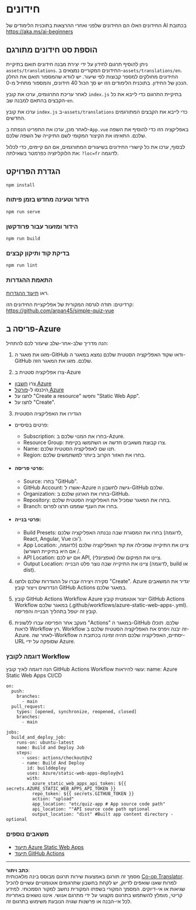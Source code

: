 <!--
CO_OP_TRANSLATOR_METADATA:
{
  "original_hash": "d699cf8509f74baa5b0b838de5cf0662",
  "translation_date": "2025-08-28T20:14:09+00:00",
  "source_file": "etc/quiz-app/README.md",
  "language_code": "he"
}
-->
# חידונים

החידונים האלו הם החידונים שלפני ואחרי ההרצאות בתוכנית הלימודים של AI בכתובת https://aka.ms/ai-beginners

## הוספת סט חידונים מתורגם

ניתן להוסיף תרגום לחידון על ידי יצירת מבנה חידונים תואם בתיקיית `assets/translations`. החידונים המקוריים נמצאים ב-`assets/translations/en`. החידונים מחולקים למספר קבוצות לפי שיעור. יש לוודא שהמספור תואם את החלק הנכון של החידון. בתוכנית הלימודים הזו יש סך הכול 40 חידונים, והמספור מתחיל מ-0.

לאחר עריכת התרגומים, ערכו את קובץ `index.js` בתיקיית התרגום כדי לייבא את כל הקבצים בהתאם למבנה שב-`en`.

ערכו את קובץ `index.js` ב-`assets/translations` כדי לייבא את הקבצים המתורגמים החדשים.

לאחר מכן, ערכו את התפריט הנפתח ב-`App.vue` באפליקציה הזו כדי להוסיף את השפה שלכם. התאימו את הקיצור המקומי לשם התיקייה של השפה שלכם.

לבסוף, ערכו את כל קישורי החידונים בשיעורים המתורגמים, אם הם קיימים, כדי לכלול את הלוקליזציה כפרמטר בשאילתה: `?loc=fr` לדוגמה.

## הגדרת הפרויקט

```
npm install
```

### הידור וטעינה מחדש בזמן פיתוח

```
npm run serve
```

### הידור ומזעור עבור פרודקשן

```
npm run build
```

### בדיקת קוד ותיקון קבצים

```
npm run lint
```

### התאמת ההגדרות

ראו [תיעוד ההגדרות](https://cli.vuejs.org/config/).

קרדיטים: תודה לגרסה המקורית של אפליקציית החידונים הזו: https://github.com/arpan45/simple-quiz-vue

## פריסה ב-Azure

הנה מדריך שלב-אחר-שלב שיעזור לכם להתחיל:

1. מזגו את מאגר ה-GitHub
ודאו שקוד האפליקציה הסטטית שלכם נמצא במאגר ה-GitHub שלכם. מזגו את המאגר הזה.

2. צרו אפליקציה סטטית ב-Azure
- צרו [חשבון Azure](http://azure.microsoft.com)
- היכנסו ל-[פורטל Azure](https://portal.azure.com) 
- לחצו על "Create a resource" וחפשו "Static Web App".
- לחצו על "Create".

3. הגדירו את האפליקציה הסטטית
- פרטים בסיסיים: 
  - Subscription: בחרו את המנוי שלכם ב-Azure.
  - Resource Group: צרו קבוצת משאבים חדשה או השתמשו בקיימת.
  - Name: תנו שם לאפליקציה הסטטית שלכם.
  - Region: בחרו את האזור הקרוב ביותר למשתמשים שלכם.

- #### פרטי פריסה:
  - Source: בחרו "GitHub".
  - GitHub Account: אשרו ל-Azure גישה לחשבון ה-GitHub שלכם.
  - Organization: בחרו את הארגון שלכם ב-GitHub.
  - Repository: בחרו את המאגר שמכיל את האפליקציה הסטטית שלכם.
  - Branch: בחרו את הענף שממנו תרצו לפרוס.

- #### פרטי בנייה:
  - Build Presets: בחרו את המסגרת שבה נבנתה האפליקציה שלכם (לדוגמה, React, Angular, Vue וכו').
  - App Location: ציינו את התיקייה שמכילה את קוד האפליקציה שלכם (לדוגמה, / אם היא בתיקיית השורש).
  - API Location: אם יש לכם API, ציינו את המיקום שלו (אופציונלי).
  - Output Location: ציינו את התיקייה שבה נוצר פלט הבנייה (לדוגמה, build או dist).

4. סקירה ויצירה
עברו על ההגדרות שלכם ולחצו "Create". Azure יגדיר את המשאבים הנדרשים וייצור קובץ GitHub Actions במאגר שלכם.

5. קובץ GitHub Actions Workflow
Azure ייצור אוטומטית קובץ GitHub Actions Workflow במאגר שלכם (.github/workflows/azure-static-web-apps-<name>.yml). קובץ זה יטפל בתהליך הבנייה והפריסה.

6. מעקב אחר הפריסה
עברו ללשונית "Actions" במאגר ה-GitHub שלכם.
תוכלו לראות Workflow רץ. Workflow זה יבנה ויפרס את האפליקציה הסטטית שלכם ב-Azure.
לאחר שה-Workflow יסתיים, האפליקציה שלכם תהיה זמינה בכתובת ה-URL שסופקה על ידי Azure.

### דוגמה לקובץ Workflow

הנה דוגמה לאיך קובץ GitHub Actions Workflow עשוי להיראות:
name: Azure Static Web Apps CI/CD
```
on:
  push:
    branches:
      - main
  pull_request:
    types: [opened, synchronize, reopened, closed]
    branches:
      - main

jobs:
  build_and_deploy_job:
    runs-on: ubuntu-latest
    name: Build and Deploy Job
    steps:
      - uses: actions/checkout@v2
      - name: Build And Deploy
        id: builddeploy
        uses: Azure/static-web-apps-deploy@v1
        with:
          azure_static_web_apps_api_token: ${{ secrets.AZURE_STATIC_WEB_APPS_API_TOKEN }}
          repo_token: ${{ secrets.GITHUB_TOKEN }}
          action: "upload"
          app_location: "etc/quiz-app # App source code path"
          api_location: ""API source code path optional
          output_location: "dist" #Built app content directory - optional
```

### משאבים נוספים
- [תיעוד Azure Static Web Apps](https://learn.microsoft.com/azure/static-web-apps/getting-started)
- [תיעוד GitHub Actions](https://docs.github.com/actions/use-cases-and-examples/deploying/deploying-to-azure-static-web-app)

---

**כתב ויתור**:  
מסמך זה תורגם באמצעות שירות תרגום מבוסס בינה מלאכותית [Co-op Translator](https://github.com/Azure/co-op-translator). למרות שאנו שואפים לדיוק, יש לקחת בחשבון שתרגומים אוטומטיים עשויים להכיל שגיאות או אי-דיוקים. המסמך המקורי בשפתו המקורית נחשב למקור הסמכותי. למידע קריטי, מומלץ להשתמש בתרגום מקצועי על ידי מתרגם אנושי. איננו נושאים באחריות לכל אי-הבנה או פרשנות שגויה הנובעת משימוש בתרגום זה.
